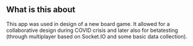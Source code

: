 ## What is this about

This app was used in design of a new board game. It allowed for a collaborative design during COVID crisis and later also for betatesting (through multiplayer based on Socket.IO and some basic data collection). 
